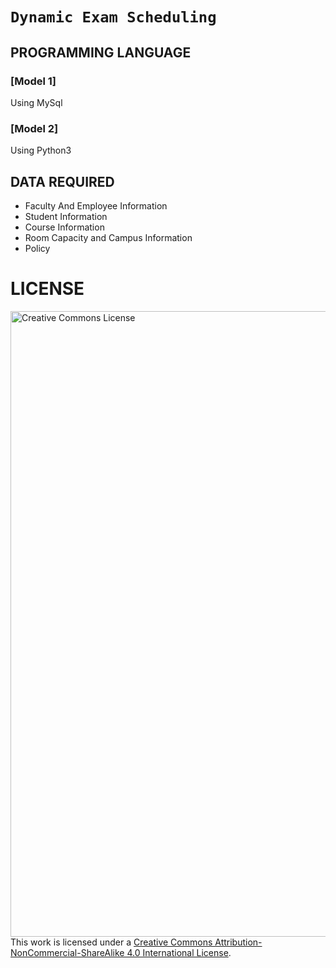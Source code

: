 #  ```Dynamic Exam Scheduling```

## PROGRAMMING LANGUAGE
### [Model 1] 

Using MySql 

### [Model 2] 

Using Python3

## DATA REQUIRED

* Faculty And Employee Information
* Student Information
* Course Information
* Room Capacity and Campus Information
* Policy

# LICENSE

<a rel="license" href="http://creativecommons.org/licenses/by-nc-sa/4.0/"><img alt="Creative Commons License" style="width:1001px;" src="https://i.creativecommons.org/l/by-nc-sa/4.0/88x31.png" /></a><br />This work is licensed under a <a rel="license" href="http://creativecommons.org/licenses/by-nc-sa/4.0/">Creative Commons Attribution-NonCommercial-ShareAlike 4.0 International License</a>.

